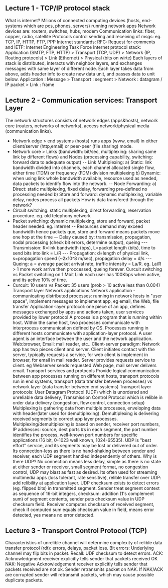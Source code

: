 ## Lecture 1 - TCP/IP protocol stack
What is internet? Milions of connected computing devices (hosts, end-systems which are pcs, phones, servers) running network apps
Network devices are: routers, switches, hubs, modem
Communication links: fiber, copper, radio, satellite
Protocols control sending and receiving of msgs: eg. TCP, IP, HTTP, FTP, PPP
Internet standards: RFC: Request for comments and IETF: Internet Engineering Task Force
Internet protocol stack: Application (SMTP, FTP, HTTP) > Transport (TCP, UDP) > Network (IP, Routing protocols) > Link (Ethernet) > Physical (bits on wirte)
Each layers of stack is distributed, interacts with neighbor layers, and exchanges messages with same layer of different node.
Each layer takes data from above, adds header info to create new data unit, and passes data to unit below.
Application : Message > Transport : segment > Network : datagram / IP packet > Link : frame

## Lecture 2 - Communication services: Transport Layer
The network structures consists of network edges (apps&hosts), network core (routers, networks of networks), access network/physical media (communication links).
- Network edge > end systems (hosts) runs apps (www, email) in either client/server (http,email) or peer-peer (file sharing) mode.
- Network core > Links (bandwidth: bit/sec, multiplexing: sharing same link by different flows) and Nodes (processing capability, switching: forward data to adequate output)
-- Link Multiplexing: 
    a) Static: link bandwidth divided into channels, each channel allocated single flow, either time (TDM) or frequency (FDM) division multiplexing
    b) Dynamic: when using link whole bandwidth available, resource used as needed, data packets to identify flow into the network.
-- Node Forwarding:
    a) Direct: static multiplexing, fixed delay, forwarding pre-defined no processing needed
    b) Store and forward: dynamic multiplexing, variable delay, nodes process all packets
How is data transfered through the network?
- Circuit switching: static multiplexing, direct forwarding, reservation procedure. eg. old telephony network
- Packet switching: dynamic multiplexing, store and forward, packet header needed. eg. internet
-- Resources demand may exceed bandwidth hence packets que, store and forward means packets move one hop at the time
-- Delay caused by: transmission, propagation, nodal processing (check bit errors, determine output), queing
--- Transmission: R=link bandwidth (bps), L=packet length (bits), time to send bits into link = L/R
--- Propagation: d=length of physical link, s=propagation speed (~2x10^8 m/sec), propagation delay = d/s
--- Queing: a = average packet arrival rate, traffic intensity = La/R. eg. La/R > 1 more work arrive then proccessed, queing forever.
Curcuit switching vs Packet switching on 1 Mbit Link each user has 100Kbps when active, and its active 10% of time.
- Curcuit: 10 users vs Packet: 35 users (prob > 10 active less than 0.004)
Transport layer
Network applications
Network application - communicating distributed processes: running in network hosts in "user space", implement messages to implement app, eg email, the Web, file transfer
Application-layer protocol: one piece of an app, defines messages exchanged by apps and actions taken, user services provided by lower protocol
A process is a program that is running within host. Within the same host, two processes communicate with interprocess communication defined by OS. Processes running in different hosts communicate with application-layer protocol.
A user agent is an interface between the user and the network application. Web:browser, Email: mail reader, etc..
Client-server paradigm: Network app has two pieces client and server.
Client initiates contact with the server, typically requests a service, for web client is implement in browser, for email in mail reader.
Server provides requests service to client. eg Webserver sends requested Web page, mail server delivers email.
Transport services and protocols
Provide logical communication between app processes running on different hosts, transport protocols run in end systems, transport (data transfer between processes) vs network layer (data transfer between end systems)
Transport layer protocols: User Datagram Protocol (UDP) which is unordered and unreliable data delivery, Transmission Control Protocol which is relible in order data delivery (congestion, flow control, connection setup)
Multiplexing is gathering data from multiple processes, enveloping data with header(later used for demultiplexing).
Demultiplexing is delivering received segments to correct app layer processes.
Multiplexing/demultiplexing is based on sender, receiver port numbers, IP addresses: source, dest ports #s in each segment, the port number identifies the process, well-known port numbers for specific applications (16 bit, 0-1023 well known, 1024-65535).
UDP is "best effort" service, and its segments may be lost or delivered out of order. Its connection-less as there is no hand-shaking between sender and receiver, each UDP segment handled independently of others. Why is there UDP? No connection means less delay, simple as there is no state at either sender or receiver, small segment format, no congestion control, UDP may blast as fast as desired. Its often used for streaming multimedia apps (loss tolerant, rate sensitive), relible transfer over UDP: add relibility at application layer.
UDP checksum exists to detect errors (eg. flipped bits) in transmitted segment. Sender treat segment context as sequence of 16-bit integers, checksum: addition (1's complement sum) of segment contents, sender puts checksum value in UDP checksum field. Receiver computes checksum of received segment, check if computed sum equals checksum value in field, means error detected, yes means no error detected.

## Lecture 3 - Transport Control Protocol (TCP)
Characteristics of unrelible channel will determine complexity of relible data transfer protocol (rdt): errors, delays, packet loss.
Bit errors: Underlying channel may flip bits in packet. Recall: UDF checksum to detect errors.
ACK: Acknowledgment receiver explicitly tells sender that packets received OK
NAK: Negative Acknowledgement receiver explicitly tells sender that packets received are not ok. Sender retransmits packet on NAK.
If NAK/ACK are corrupted sender will retransmit packets, which may cause possible duplicate packets.
